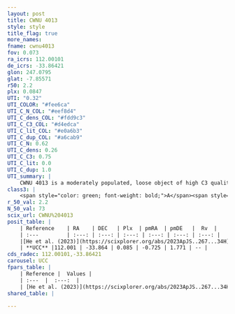 ```yaml
---
layout: post
title: CWNU 4013
style: style
title_flag: true
more_names: 
fname: cwnu4013
fov: 0.073
ra_icrs: 112.00101
de_icrs: -33.86421
glon: 247.0795
glat: -7.85571
r50: 2.2
plx: 0.0847
UTI: "0.32"
UTI_COLOR: "#fee6ca"
UTI_C_N_COL: "#eef8d4"
UTI_C_dens_COL: "#fdd9c3"
UTI_C_C3_COL: "#d4edca"
UTI_C_lit_COL: "#e0a6b3"
UTI_C_dup_COL: "#a6cab9"
UTI_C_N: 0.62
UTI_C_dens: 0.26
UTI_C_C3: 0.75
UTI_C_lit: 0.0
UTI_C_dup: 1.0
UTI_summary: |
    CWNU 4013 is a moderately populated, loose object of high C3 quality. It was recently reported in the literature.
class3: |
    <span style="color: green; font-weight: bold;">A</span><span style="color: #FFC300; font-weight: bold;">B</span>
r_50_val: 2.2
N_50_val: 73
scix_url: CWNU%204013
posit_table: |
    | Reference    | RA    | DEC   | Plx  | pmRA  | pmDE   |  Rv  |
    | :---         | :---: | :---: | :---: | :---: | :---: | :---: |
    |[He et al. (2023)](https://scixplorer.org/abs/2023ApJS..267...34H) | 112.004 | -33.864 | 0.075 | -0.703 | 1.771 | -- |
    | **UCC** |112.001 | -33.864 | 0.085 | -0.725 | 1.771 | -- | 
cds_radec: 112.00101,-33.86421
carousel: UCC
fpars_table: |
    | Reference |  Values |
    | :---  |  :---:  |
    | [He et al. (2023)](https://scixplorer.org/abs/2023ApJS..267...34H) | `A0=1.0, m-M=15.15, logA=8.6` |
shared_table: |
    
---
```

